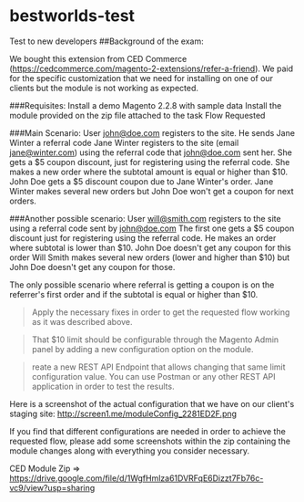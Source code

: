 # bestworlds-test
Test to new developers
##Background of the exam:

We bought this extension from CED Commerce (https://cedcommerce.com/magento-2-extensions/refer-a-friend). We paid for the specific customization that we need for installing on one of our clients but the module is not working as expected.

###Requisites:
Install a demo Magento 2.2.8 with sample data
Install the module provided on the zip file attached to the task
Flow Requested

###Main Scenario:
User john@doe.com registers to the site.
He sends Jane Winter a referral code
Jane Winter registers to the site (email jane@winter.com) using the referral code that john@doe.com sent her.
She gets a $5 coupon discount, just for registering using the referral code.
She makes a new order where the subtotal amount is equal or higher than $10.
John Doe gets a $5 discount coupon due to Jane Winter's order.
Jane Winter makes several new orders but John Doe won't get a coupon for next orders.

###Another possible scenario:
User will@smith.com registers to the site using a referral code sent by john@doe.com
The first one gets a $5 coupon discount just for registering using the referral code.
He makes an order where subtotal is lower than $10.
John Doe doesn't get any coupon for this order
Will Smith makes several new orders (lower and higher than $10) but John Doe doesn't get any coupon for those.

The only possible scenario where referral is getting a coupon is on the referrer's first order and if the subtotal is equal or higher than $10.

>Apply the necessary fixes in order to get the requested flow working as it was described above. 

>That $10 limit should be configurable through the Magento Admin panel by adding a new configuration option on the module.

>reate a new REST API Endpoint that allows changing that same limit configuration value. You can use Postman or any other REST API application in order to test the results.

Here is a screenshot of the actual configuration that we have on our client's staging site:
http://screen1.me/moduleConfig_2281ED2F.png

If you find that different configurations are needed in order to achieve the requested flow, please add some screenshots within the zip containing the module changes along with everything you consider necessary.

CED Module Zip => https://drive.google.com/file/d/1WgfHmlza61DVRFqE6Dizzt7Fb76c-vc9/view?usp=sharing
